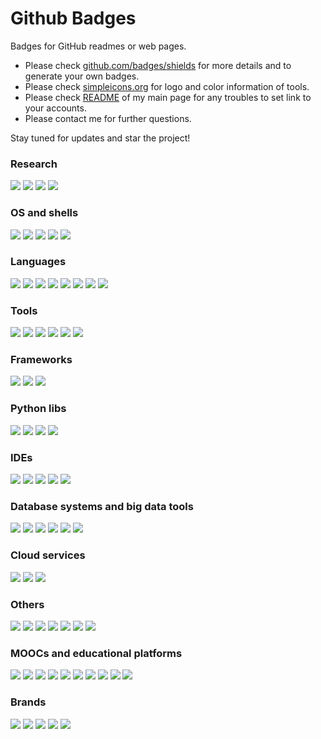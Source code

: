 # Github Badges

Badges for GitHub readmes or web pages.   

* Please check [github.com/badges/shields](https://github.com/badges/shields) for more details and to generate your own badges.
* Please check [simpleicons.org](https://simpleicons.org/) for logo and color information of tools.
* Please check [README](https://github.com/kabartay/kabartay/blob/main/README.md) of my main page for any troubles to set link to your accounts. 
* Please contact me for further questions.

Stay tuned for updates and star the project!

### Research
[![](https://img.shields.io/badge/ORCID-informational?style=flat&logo=ORCID&logoColor=white&color=A6CE39)](https://orcid.org/link-to-your)
[![](https://img.shields.io/badge/Scopus-informational?style=flat&logo=Publons&logoColor=white&color=E9711C)](https://www.scopus.com/authid/detail.uri?authorId=link-to-your) 
[![](https://img.shields.io/badge/Publons-informational?style=flat&logo=Publons&logoColor=white&color=336699)](https://publons.com/researcher/link-to-your) 
[![](https://img.shields.io/badge/GoogleScholar-informational?style=flat&logo=Google-Scholar&logoColor=white&color=4285F4)](https://scholar.google.com/citations?user=link-to-your) 

### OS and shells
![](https://img.shields.io/badge/OS-Linux-informational?style=flat&logo=linux&logoColor=white&color=FCC624)
![](https://img.shields.io/badge/OS-Windows-informational?style=flat&logo=windows&logoColor=white&color=0078D6)
![](https://img.shields.io/badge/Debian-informational?style=flat&logo=debian&logoColor=white&color=A81D33)
![](https://img.shields.io/badge/Ubuntu-informational?style=flat&logo=ubuntu&logoColor=white&color=E95420)
![](https://img.shields.io/badge/Shell-Bash-informational?style=flat&logo=gnu-bash&logoColor=white&color=4EAA25)

### Languages
![](https://img.shields.io/badge/Code-Python-informational?style=flat&logo=python&logoColor=white&color=3776AB)
![](https://img.shields.io/badge/Code-Julia-informational?style=flat&logo=julia&logoColor=white&color=9558B2)
![](https://img.shields.io/badge/Code-C++-informational?style=flat&logo=cplusplus&logoColor=white&color=00599C)
![](https://img.shields.io/badge/Code-JavaScript-informational?style=flat&logo=javascript&logoColor=white&color=F7DF1E)
![](https://img.shields.io/badge/Code-PHP-informational?style=flat&logo=php&logoColor=white&color=777BB4)
![](https://img.shields.io/badge/Code-Perl-informational?style=flat&logo=Perl&logoColor=white&color=39457E)
![](https://img.shields.io/badge/Code-P-informational?style=flat&logo=R&logoColor=white&color=276DC3)
![](https://img.shields.io/badge/Code-LaTeX-informational?style=flat&logo=LaTeX&logoColor=white&color=008080)

### Tools
![](https://img.shields.io/badge/Code-Jupyter-informational?style=flat&logo=jupyter&logoColor=white&color=F37626)
![](https://img.shields.io/badge/Code-Git-informational?style=flat&logo=Git&logoColor=white&color=F05032)
![](https://img.shields.io/badge/Code-Colab-informational?style=flat&logo=google-colab&logoColor=white&color=F4B400)
![](https://img.shields.io/badge/Code-Docker-informational?style=flat&logo=docker&logoColor=white&color=2496ED)
![](https://img.shields.io/badge/Code-Kubernetes-informational?style=flat&logo=Kubernetes&logoColor=white&color=326CE5)
![](https://img.shields.io/badge/Code-Qt-informational?style=flat&logo=qt&logoColor=white&color=41CD52)

### Frameworks   
![](https://img.shields.io/badge/Code-TensorFlow-informational?style=flat&logo=TensorFlow&logoColor=white&color=FF6F00)
![](https://img.shields.io/badge/Code-Keras-informational?style=flat&logo=Keras&logoColor=white&color=D00000)
![](https://img.shields.io/badge/Code-PyTorch-informational?style=flat&logo=PyTorch&logoColor=white&color=EE4C2C)

### Python libs
![](https://img.shields.io/badge/Code-Pandas-informational?style=flat&logo=pandas&logoColor=white&color=150458)
![](https://img.shields.io/badge/Code-NumPy-informational?style=flat&logo=numpy&logoColor=white&color=013243)
![](https://img.shields.io/badge/Code-SciPy-informational?style=flat&logo=scipy&logoColor=white&color=8CAAE6)
![](https://img.shields.io/badge/Code-ScikitLearn-informational?style=flat&logo=scikit-learn&logoColor=white&color=F7931E)

### IDEs
![](https://img.shields.io/badge/Code-VSCode-informational?style=flat&logo=visual-studio-code&logoColor=white&color=0078d7)
![](https://img.shields.io/badge/Code-Atom-informational?style=flat&logo=atom&logoColor=white&color=66595C)
![](https://img.shields.io/badge/Code-Emacs-informational?style=flat&logo=gnu-emacs&logoColor=white&color=7F5AB6)
![](https://img.shields.io/badge/Code-Vim-informational?style=flat&logo=vim&logoColor=white&color=019733)
![](https://img.shields.io/badge/Code-RStudio-informational?style=flat&logo=rstudio&logoColor=white&color=75AADB)

### Database systems and big data tools
![](https://img.shields.io/badge/SQLite-informational?style=flat&logo=sqlite&logoColor=white&color=003B57)
![](https://img.shields.io/badge/MySQL-informational?style=flat&logo=mysql&logoColor=white&color=4479A1)
![](https://img.shields.io/badge/PostgreSQL-informational?style=flat&logo=postgresql&logoColor=white&color=336791)
![](https://img.shields.io/badge/MongoDB-informational?style=flat&logo=mongodb&logoColor=white&color=47A248)
![](https://img.shields.io/badge/Apache-informational?style=flat&logo=apache&logoColor=white&color=D22128)
![](https://img.shields.io/badge/ApacheSpark-informational?style=flat&logo=apache-spark&logoColor=white&color=E25A1C)

### Cloud services
![](https://img.shields.io/badge/Azure-informational?style=flat&logo=microsoft-azure&logoColor=white&color=0089D6)
![](https://img.shields.io/badge/GoogleCloud-informational?style=flat&logo=google-cloud&logoColor=white&color=4285F4)
![](https://img.shields.io/badge/AWS-informational?style=flat&logo=amazon-aws&logoColor=white&color=232F3E)

### Others
![](https://img.shields.io/badge/GitHub-informational?style=flat&logo=github&logoColor=white&color=181717)
![](https://img.shields.io/badge/Confluence-informational?style=flat&logo=confluence&logoColor=white&color=172B4D)
![](https://img.shields.io/badge/Arduino-informational?style=flat&logo=arduino&logoColor=white&color=00979D)
![](https://img.shields.io/badge/Neo4j-informational?style=flat&logo=neo4j&logoColor=white&color=008CC1)
![](https://img.shields.io/badge/VirtualBox-informational?style=flat&logo=virtualbox&logoColor=white&color=183A61)
![](https://img.shields.io/badge/Wolfram-informational?style=flat&logo=wolfram&logoColor=white&color=DD1100)
![](https://img.shields.io/badge/Overleaf-informational?style=flat&logo=overleaf&logoColor=white&color=47A141)

### MOOCs and educational platforms
![](https://img.shields.io/badge/edX-informational?style=flat&logo=edx&logoColor=white&color=02262B)
![](https://img.shields.io/badge/Coursera-informational?style=flat&logo=coursera&logoColor=white&color=0056D2)
![](https://img.shields.io/badge/FutureLearn-informational?style=flat&logo=futurelearn&logoColor=white&color=DE00A5)
![](https://img.shields.io/badge/Udemy-informational?style=flat&logo=udemy&logoColor=white&color=EC5252)
![](https://img.shields.io/badge/KhanAcademy-informational?style=flat&logo=khanacademy&logoColor=white&color=14BF96)
![](https://img.shields.io/badge/TED-informational?style=flat&logo=ted&logoColor=white&color=E62B1E)
![](https://img.shields.io/badge/Kaggle-informational?style=flat&logo=kaggle&logoColor=white&color=20BEFF)
![](https://img.shields.io/badge/LeetCode-informational?style=flat&logo=leetcode&logoColor=white&color=FFA116)
![](https://img.shields.io/badge/HackerRank-informational?style=flat&logo=hackerrank&logoColor=white&color=2EC866)
![](https://img.shields.io/badge/Codecademy-informational?style=flat&logo=codecademy&logoColor=white&color=1F4056)

### Brands
![](https://img.shields.io/badge/Linux-informational?style=flat&logo=linux-foundation&logoColor=white&color=003764)
![](https://img.shields.io/badge/Google-informational?style=flat&logo=google&logoColor=white&color=4285F4)
![](https://img.shields.io/badge/IBM-informational?style=flat&logo=ibm&logoColor=white&color=054ADA)
![](https://img.shields.io/badge/HP-informational?style=flat&logo=hp&logoColor=white&color=0096D6)
![](https://img.shields.io/badge/Dell-informational?style=flat&logo=dell&logoColor=white&color=007DB8)

